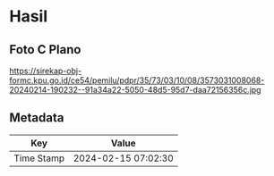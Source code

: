 # Hasil

## Foto C Plano

https://sirekap-obj-formc.kpu.go.id/ce54/pemilu/pdpr/35/73/03/10/08/3573031008068-20240214-190232--91a34a22-5050-48d5-95d7-daa72156356c.jpg


## Metadata

| Key        | Value               |
| ---------- | ------------------- |
| Time Stamp | 2024-02-15 07:02:30 |



